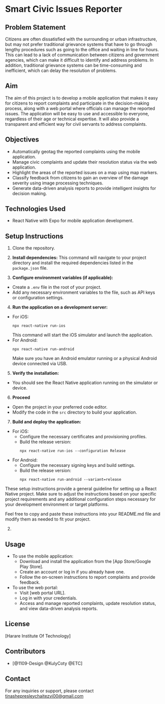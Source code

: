 # Smart Civic Issues Reporter

## Problem Statement
Citizens are often dissatisfied with the surrounding or urban infrastructure, but may not prefer traditional grievance systems that have to go through lengthy procedures such as going to the office and waiting in line for hours. This can lead to a lack of communication between citizens and government agencies, which can make it difficult to identify and address problems. In addition, traditional grievance systems can be time-consuming and inefficient, which can delay the resolution of problems.

## Aim
The aim of this project is to develop a mobile application that makes it easy for citizens to report complaints and participate in the decision-making process, along with a web portal where officials can manage the reported issues. The application will be easy to use and accessible to everyone, regardless of their age or technical expertise. It will also provide a transparent and efficient way for civil servants to address complaints.

## Objectives
- Automatically geotag the reported complaints using the mobile application.
- Manage civic complaints and update their resolution status via the web application.
- Highlight the areas of the reported issues on a map using map markers.
- Classify feedback from citizens to gain an overview of the damage severity using image processing techniques.
- Generate data-driven analysis reports to provide intelligent insights for decision making.

## Technologies Used
- React Native with Expo for mobile application development.


## Setup Instructions
1. Clone the repository.


2. **Install dependencies:**
This command will navigate to your project directory and install the required dependencies listed in the `package.json` file.

3. **Configure environment variables (if applicable):**
- Create a `.env` file in the root of your project.
- Add any necessary environment variables to the file, such as API keys or configuration settings.

4. **Run the application on a development server:**
- For iOS:
  ```
  npx react-native run-ios
  ```
  This command will start the iOS simulator and launch the application.
- For Android:
  ```
  npx react-native run-android
  ```
  Make sure you have an Android emulator running or a physical Android device connected via USB.

5. **Verify the installation:**
- You should see the React Native application running on the simulator or device.

6. **Proceed**
- Open the project in your preferred code editor.
- Modify the code in the `src` directory to build your application.

7. **Build and deploy the application:**
- For iOS:
  - Configure the necessary certificates and provisioning profiles.
  - Build the release version:
    ```
    npx react-native run-ios --configuration Release
    ```
- For Android:
  - Configure the necessary signing keys and build settings.
  - Build the release version:
    ```
    npx react-native run-android --variant=release
    ```

These setup instructions provide a general guideline for setting up a React Native project. Make sure to adjust the instructions based on your specific project requirements and any additional configuration steps necessary for your development environment or target platforms.

Feel free to copy and paste these instructions into your README.md file and modify them as needed to fit your project.


2.

## Usage
- To use the mobile application:
  - Download and install the application from the [App Store/Google Play Store].
  - Create an account or log in if you already have one.
  - Follow the on-screen instructions to report complaints and provide feedback.
- To use the web portal:
  - Visit [web portal URL].
  - Log in with your credentials.
  - Access and manage reported complaints, update resolution status, and view data-driven analysis reports.

## License
[Harare Institute Of Technology]

## Contributors
- [@1109-Design @KulyCoty @ETC]

## Contact
For any inquiries or support, please contact tinashepresleychaitezvi00@gmail.com
